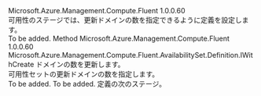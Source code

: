 <Type Name="IWithUpdateDomainCount" FullName="Microsoft.Azure.Management.Compute.Fluent.AvailabilitySet.Definition.IWithUpdateDomainCount">
  <TypeSignature Language="C#" Value="public interface IWithUpdateDomainCount" />
  <TypeSignature Language="ILAsm" Value=".class public interface auto ansi abstract IWithUpdateDomainCount" />
  <TypeSignature Language="DocId" Value="T:Microsoft.Azure.Management.Compute.Fluent.AvailabilitySet.Definition.IWithUpdateDomainCount" />
  <TypeSignature Language="VB.NET" Value="Public Interface IWithUpdateDomainCount" />
  <TypeSignature Language="F#" Value="type IWithUpdateDomainCount = interface" />
  <AssemblyInfo>
    <AssemblyName>Microsoft.Azure.Management.Compute.Fluent</AssemblyName>
    <AssemblyVersion>1.0.0.60</AssemblyVersion>
  </AssemblyInfo>
  <Interfaces />
  <Docs>
    <summary>
            可用性のステージでは、更新ドメインの数を指定できるように定義を設定します。
            </summary>
    <remarks>To be added.</remarks>
  </Docs>
  <Members>
    <Member MemberName="WithUpdateDomainCount">
      <MemberSignature Language="C#" Value="public Microsoft.Azure.Management.Compute.Fluent.AvailabilitySet.Definition.IWithCreate WithUpdateDomainCount (int updateDomainCount);" />
      <MemberSignature Language="ILAsm" Value=".method public hidebysig newslot virtual instance class Microsoft.Azure.Management.Compute.Fluent.AvailabilitySet.Definition.IWithCreate WithUpdateDomainCount(int32 updateDomainCount) cil managed" />
      <MemberSignature Language="DocId" Value="M:Microsoft.Azure.Management.Compute.Fluent.AvailabilitySet.Definition.IWithUpdateDomainCount.WithUpdateDomainCount(System.Int32)" />
      <MemberSignature Language="VB.NET" Value="Public Function WithUpdateDomainCount (updateDomainCount As Integer) As IWithCreate" />
      <MemberSignature Language="F#" Value="abstract member WithUpdateDomainCount : int -&gt; Microsoft.Azure.Management.Compute.Fluent.AvailabilitySet.Definition.IWithCreate" Usage="iWithUpdateDomainCount.WithUpdateDomainCount updateDomainCount" />
      <MemberType>Method</MemberType>
      <AssemblyInfo>
        <AssemblyName>Microsoft.Azure.Management.Compute.Fluent</AssemblyName>
        <AssemblyVersion>1.0.0.60</AssemblyVersion>
      </AssemblyInfo>
      <ReturnValue>
        <ReturnType>Microsoft.Azure.Management.Compute.Fluent.AvailabilitySet.Definition.IWithCreate</ReturnType>
      </ReturnValue>
      <Parameters>
        <Parameter Name="updateDomainCount" Type="System.Int32" />
      </Parameters>
      <Docs>
        <param name="updateDomainCount">ドメインの数を更新します。</param>
        <summary>
            可用性セットの更新ドメインの数を指定します。
            </summary>
        <returns>To be added.</returns>
        <remarks>To be added.</remarks>
        <return>定義の次のステージ。</return>
      </Docs>
    </Member>
  </Members>
</Type>